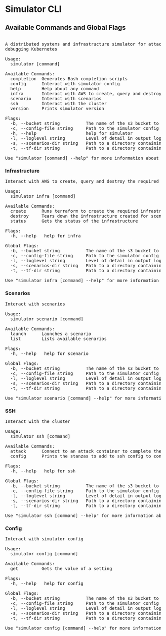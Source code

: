 <!--

NOTICE: THIS FILE IS AUTOGENERATED FROM docs/cli.template.md

This file is evaled by a quickly cobbled together bash script to replace the variables.

Backticks are imterpreted by bash so use <code> for inline code and <pre> for code blocks.

If you need to include bsah code snippets you will need to change how the templating works.

-->
# Simulator CLI

## Available Commands and Global Flags

<pre>

A distributed systems and infrastructure simulator for attacking and
debugging Kubernetes

Usage:
  simulator [command]

Available Commands:
  completion  Generates Bash completion scripts
  config      Interact with simulator config
  help        Help about any command
  infra       Interact with AWS to create, query and destroy the required infrastructure for scenarios
  scenario    Interact with scenarios
  ssh         Interact with the cluster
  version     Prints simulator version

Flags:
  -b, --bucket string          The name of the s3 bucket to use.  Must be globally unique and will be prefixed with 'simulator-'
  -c, --config-file string     Path to the simulator config file
  -h, --help                   help for simulator
  -l, --loglevel string        Level of detail in output logging (default "info")
  -s, --scenarios-dir string   Path to a directory containing a scenario manifest (default "./simulation-scripts")
  -t, --tf-dir string          Path to a directory containing the infrastructure scripts (default "./terraform/deployments/AWS")

Use "simulator [command] --help" for more information about a command.
</pre>

### Infrastructure

<pre>
Interact with AWS to create, query and destroy the required infrastructure for scenarios

Usage:
  simulator infra [command]

Available Commands:
  create      Runs terraform to create the required infrastructure for scenarios
  destroy     Tears down the infrastructure created for scenarios
  status      Gets the status of the infrastructure

Flags:
  -h, --help   help for infra

Global Flags:
  -b, --bucket string          The name of the s3 bucket to use.  Must be globally unique and will be prefixed with 'simulator-'
  -c, --config-file string     Path to the simulator config file
  -l, --loglevel string        Level of detail in output logging (default "info")
  -s, --scenarios-dir string   Path to a directory containing a scenario manifest (default "./simulation-scripts")
  -t, --tf-dir string          Path to a directory containing the infrastructure scripts (default "./terraform/deployments/AWS")

Use "simulator infra [command] --help" for more information about a command.
</pre>

### Scenarios

<pre>
Interact with scenarios

Usage:
  simulator scenario [command]

Available Commands:
  launch      Launches a scenario
  list        Lists available scenarios

Flags:
  -h, --help   help for scenario

Global Flags:
  -b, --bucket string          The name of the s3 bucket to use.  Must be globally unique and will be prefixed with 'simulator-'
  -c, --config-file string     Path to the simulator config file
  -l, --loglevel string        Level of detail in output logging (default "info")
  -s, --scenarios-dir string   Path to a directory containing a scenario manifest (default "./simulation-scripts")
  -t, --tf-dir string          Path to a directory containing the infrastructure scripts (default "./terraform/deployments/AWS")

Use "simulator scenario [command] --help" for more information about a command.
</pre>

### SSH

<pre>
Interact with the cluster

Usage:
  simulator ssh [command]

Available Commands:
  attack      Connect to an attack container to complete the scenario
  config      Prints the stanzas to add to ssh config to connect to your cluster

Flags:
  -h, --help   help for ssh

Global Flags:
  -b, --bucket string          The name of the s3 bucket to use.  Must be globally unique and will be prefixed with 'simulator-'
  -c, --config-file string     Path to the simulator config file
  -l, --loglevel string        Level of detail in output logging (default "info")
  -s, --scenarios-dir string   Path to a directory containing a scenario manifest (default "./simulation-scripts")
  -t, --tf-dir string          Path to a directory containing the infrastructure scripts (default "./terraform/deployments/AWS")

Use "simulator ssh [command] --help" for more information about a command.
</pre>

### Config

<pre>
Interact with simulator config

Usage:
  simulator config [command]

Available Commands:
  get         Gets the value of a setting

Flags:
  -h, --help   help for config

Global Flags:
  -b, --bucket string          The name of the s3 bucket to use.  Must be globally unique and will be prefixed with 'simulator-'
  -c, --config-file string     Path to the simulator config file
  -l, --loglevel string        Level of detail in output logging (default "info")
  -s, --scenarios-dir string   Path to a directory containing a scenario manifest (default "./simulation-scripts")
  -t, --tf-dir string          Path to a directory containing the infrastructure scripts (default "./terraform/deployments/AWS")

Use "simulator config [command] --help" for more information about a command.
</pre>
